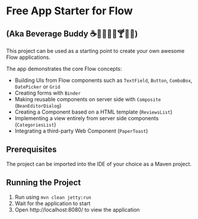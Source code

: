 # Free App Starter for Flow
## (Aka Beverage Buddy :coffee::tea::sake::baby_bottle::beer::cocktail::tropical_drink::wine_glass:)

This project can be used as a starting point to create your own awesome Flow applications.

The app demonstrates the core Flow concepts:
* Building UIs from Flow components such as `TextField`, `Button`, `ComboBox`, `DatePicker` or `Grid`
* Creating forms with `Binder`
* Making reusable components on server side with `Composite` (`BeanEditorDialog`)
* Creating a Component based on a HTML template (`ReviewsList`)
* Implementing a view entirely from server side components (`CategoriesList`)
* Integrating a third-party Web Component (`PaperToast`)

## Prerequisites

The project can be imported into the IDE of your choice as a Maven project.

## Running the Project

1. Run using
```mvn clean jetty:run```
2. Wait for the application to start
3. Open http://localhost:8080/ to view the application
